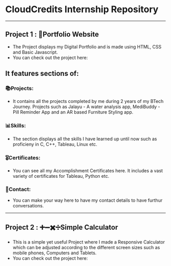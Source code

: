 # CloudCredits Internship Repository

---

## Project 1 : 📂Portfolio Website
  - The Project displays my Digital Portfolio and is made using HTML, CSS and Basic Javascript.
  - You can check out the project here: 

## It features sections of:
### 📚Projects: 
  - It contains all the projects completed by me during 2 years of my BTech Journey. Projects such as Jalayu - A water analysis app, MediBuddy - Pill Reminder App and an AR based Furniture Styling app.

### 📊Skills:
  - The section displays all the skills I have learned up until now such as proficieny in C, C++, Tableau, Linux etc.

### 🎖️Certificates:
  - You can see all my Accomplishment Certificates here. It includes a vast variety of certificates for Tableau, Python etc.

### 📱Contact:
  - You can make your way here to have my contact details to have furthur conversations.


---

## Project 2 : ➕➖✖️➗Simple Calculator
  - This is a simple yet useful Project where I made a Responsive Calculator which can be adjusted according to the different screen sizes such as mobile phones, Computers and Tablets.
  - You can check out the project here: 
